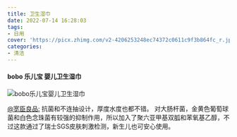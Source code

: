```yaml
---
title: 卫生湿巾
date: 2022-07-14 16:28:03
tags:
- 日用
cover: 'https://picx.zhimg.com/v2-4206253248ec74372c0611c9f3b864fc_r.jpg?source=1940ef5c'
categories:
- 清洁
---
```

<!--more-->
#### bobo 乐儿宝 婴儿卫生湿巾

![bobo乐儿宝婴儿卫生湿巾](https://picx.zhimg.com/v2-4206253248ec74372c0611c9f3b864fc_r.jpg?source=1940ef5c)

[@宽臣良品:](https://www.zhihu.com/question/56117703/answer/720248494)
抗菌和不连抽设计，厚度水度也都不错。
对大肠杆菌，金黄色葡萄球菌和白色念珠菌有较强的抑制作用，所以加入了聚六亚甲基双胍和苯氧基乙醇，不过这款通过了瑞士SGS皮肤刺激检测，新生儿也可安心使用。